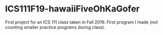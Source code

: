 # ICS111F19-hawaiiFiveOhKaGofer
First project for an ICS 111 class taken in Fall 2019.  First program I made (not counting smaller practice programs during class).
